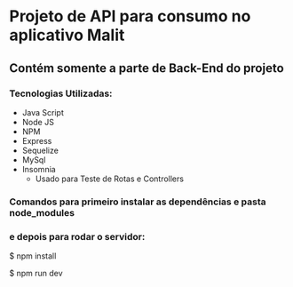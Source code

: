 # Projeto de API para consumo no aplicativo Malit
## Contém somente a parte de Back-End do projeto

### Tecnologias Utilizadas:

- Java Script
- Node JS
- NPM
- Express
- Sequelize
- MySql
- Insomnia
  - Usado para Teste de Rotas e Controllers 
  
### Comandos para primeiro instalar as dependências e pasta node_modules
### e depois para rodar o servidor:

$ npm install

$ npm run dev


